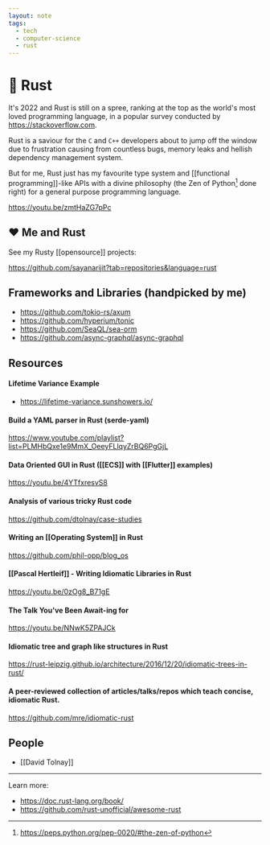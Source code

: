 ```yaml
---
layout: note
tags:
  - tech
  - computer-science
  - rust
---
```


# 🦀 Rust

It's 2022 and Rust is still on a spree, ranking at the top as the world's most loved programming language, in a popular survey conducted by https://stackoverflow.com.

Rust is a saviour for the `C` and `C++` developers about to jump off the window due to frustration causing from countless bugs, memory leaks and hellish dependency management system.

But for me, Rust just has my favourite type system and [[functional programming]]-like APIs with a divine philosophy (the Zen of Python[^1] done right) for a general purpose programming language.

https://youtu.be/zmtHaZG7pPc

## ❤️ Me and Rust

See my Rusty [[opensource]] projects:

https://github.com/sayanarijit?tab=repositories&language=rust

## Frameworks and Libraries (handpicked by me)

- https://github.com/tokio-rs/axum
- https://github.com/hyperium/tonic
- https://github.com/SeaQL/sea-orm
- https://github.com/async-graphql/async-graphql

## Resources

#### Lifetime Variance Example

- https://lifetime-variance.sunshowers.io/

#### Build a YAML parser in Rust (serde-yaml)

https://www.youtube.com/playlist?list=PLMHbQxe1e9MmX_OeeyFLlqyZrBQ6PgGjL

#### Data Oriented GUI in Rust ([[ECS]] with [[Flutter]] examples)

https://youtu.be/4YTfxresvS8

#### Analysis of various tricky Rust code

https://github.com/dtolnay/case-studies

#### Writing an [[Operating System]] in Rust

https://github.com/phil-opp/blog_os

#### [[Pascal Hertleif]] - Writing Idiomatic Libraries in Rust

https://youtu.be/0zOg8_B71gE

#### The Talk You've Been Await-ing for

https://youtu.be/NNwK5ZPAJCk

#### Idiomatic tree and graph like structures in Rust

https://rust-leipzig.github.io/architecture/2016/12/20/idiomatic-trees-in-rust/

#### A peer-reviewed collection of articles/talks/repos which teach concise, idiomatic Rust.

https://github.com/mre/idiomatic-rust

## People

- [[David Tolnay]]

---

Learn more:

- https://doc.rust-lang.org/book/
- https://github.com/rust-unofficial/awesome-rust

[^1]: https://peps.python.org/pep-0020/#the-zen-of-python
